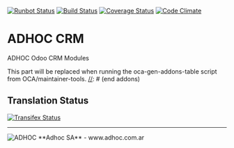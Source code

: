 [![Runbot Status](http://runbot.adhoc.com.ar/runbot/badge/flat/26/8.0.svg)](http://runbot.adhoc.com.ar/runbot/repo/github-com-ingadhoc-crm-26)
[![Build Status](https://travis-ci.org/ingadhoc/crm.svg?branch=8.0)](https://travis-ci.org/ingadhoc/crm)
[![Coverage Status](https://coveralls.io/repos/ingadhoc/crm/badge.png?branch=8.0)](https://coveralls.io/r/ingadhoc/crm?branch=8.0)
[![Code Climate](https://codeclimate.com/github/ingadhoc/crm/badges/gpa.svg)](https://codeclimate.com/github/ingadhoc/crm)

# ADHOC CRM

ADHOC Odoo CRM Modules

[//]: # (addons)
This part will be replaced when running the oca-gen-addons-table script from OCA/maintainer-tools.
[//]: # (end addons)

Translation Status
------------------
[![Transifex Status](https://www.transifex.com/projects/p/ingadhoc-crm-8-0/chart/image_png)](https://www.transifex.com/projects/p/ingadhoc-crm-8-0)

----

<img alt="ADHOC" src="http://fotos.subefotos.com/83fed853c1e15a8023b86b2b22d6145bo.png" />
**Adhoc SA** - www.adhoc.com.ar
